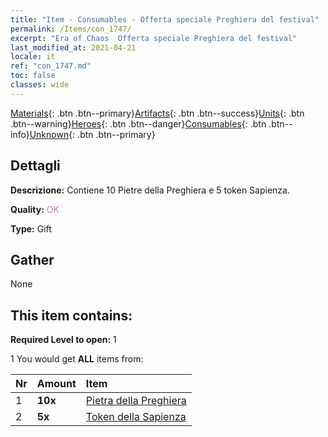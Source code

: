 ```yaml
---
title: "Item - Consumables - Offerta speciale Preghiera del festival"
permalink: /Items/con_1747/
excerpt: "Era of Chaos  Offerta speciale Preghiera del festival"
last_modified_at: 2021-04-21
locale: it
ref: "con_1747.md"
toc: false
classes: wide
---
```

 [Materials](/it/Items/){: .btn .btn--primary}[Artifacts](/it/Items/Artifacts/){: .btn .btn--success}[Units](/it/Items/Units/){: .btn .btn--warning}[Heroes](/it/Items/Heroes/){: .btn .btn--danger}[Consumables](/it/Items/Consumables/){: .btn .btn--info}[Unknown](/it/Items/Unknown/){: .btn .btn--primary}

## Dettagli
 **Descrizione:** Contiene 10 Pietre della Preghiera e 5 token Sapienza.

 **Quality:** <span style="color: #DA70D6">OK</span>

 **Type:** Gift

## Gather

  None

## This item contains:

 **Required Level to open:** 1

 1 You would get **ALL** items  from:

  | Nr | Amount |     Item    |
  |:---|:-------|:------------|
  | 1 |  **10x** | [Pietra della Preghiera](/it/Items/con_971/) |  | 
  | 2 |  **5x** | [Token della Sapienza](/it/Items/con_911/) |  | 
